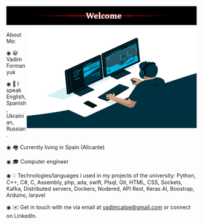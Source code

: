 
<img src="w1.png" style="width:100%; height:50px;"> 


<img align="right" src="code.gif" style="width:450px; height:270px;"> 

  
 About Me:

◉ 😀 Vadim Formanyuk

◉ 📙 I speak English, Spanish, Ukrainian, Russian.

◉ 🏘️ Currently living in Spain (Alicante)

◉ 🎓 Computer engineer

◉ 💡  Technologies/languages i used in my projects of the university: Python, C++, C#, C, Assembly, php, ada, swift,   Plsql, Git, HTML, CSS, Sockets, Kafka, Distributed servers, Dockers, Nodered, API Rest, Keras AI, Boostrap, Arduino,  laravel 


◉ ✉️  Get in touch with me via email at vadimcalpe@gmail.com or connect on LinkedIn.
